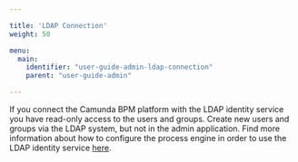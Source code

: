 ```yaml
---

title: 'LDAP Connection'
weight: 50

menu:
  main:
    identifier: "user-guide-admin-ldap-connection"
    parent: "user-guide-admin"

---
```


If you connect the Camunda BPM platform with the LDAP identity service you have read-only access to the users and groups. Create new users and groups via the LDAP system, but not in the admin application. Find more information about how to configure the process engine in order to use the LDAP identity service [here](ref:#process-engine-identity-service-the-ldap-identity-service).
